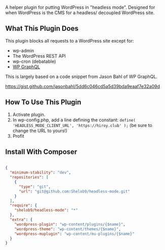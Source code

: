 
A helper plugin for putting WordPress in "headless mode". Designed for when WordPress is the CMS for a headless/ decoupled WordPress site.

## What This Plugin Does
This plugin blocks all requests to a WordPress site except for:

* wp-admin
* The WordPress REST API
* wp-cron (debatable)
* [WP GraphQL](https://www.wpgraphql.com/)

This is largely based on a code snippet from Jason Bahl of WP GraphQL. 

https://gist.github.com/jasonbahl/5dd6c046cd5a5d39bda9eaaf7e32a09d

## How To Use This Plugin

1. Activate plugin.
2. In wp-config.php, add a line defining the constant: `define( 'HEADLESS_MODE_CLIENT_URL', 'https://hiroy.club' );` (be sure to change the URL to yours!)
3. Profit

## Install With Composer
```json

{
  "minimum-stability": "dev",
  "repositories": [
    {
      "type": "git",
      "url": "git@github.com:Shelob9/headless-mode.git"
    }
  ],
  "require": {
    "shelob9/headless-mode": "*"
  },
  "extra": {
    "wordpress-plugin": "wp-content/plugins/{$name}",
    "wordpress-theme": "wp-content/themes/{$name}",
    "wordpress-muplugin": "wp-content/mu-plugins/{$name}"
  }
}

```
